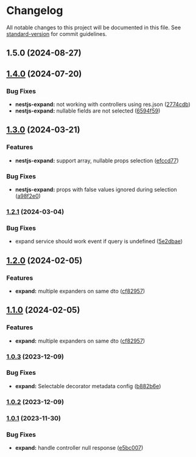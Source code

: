 # Changelog

All notable changes to this project will be documented in this file. See [standard-version](https://github.com/conventional-changelog/standard-version) for commit guidelines.

## 1.5.0 (2024-08-27)

## [1.4.0](https://github.com/cisstech/nestkit/compare/v1.3.0...v1.4.0) (2024-07-20)


### Bug Fixes

* **nestjs-expand:** not working with controllers using res.json ([2774cdb](https://github.com/cisstech/nestkit/commit/2774cdbbcec7a5e8ad7b699dd8ff5a26e0817818))
* **nestjs-expand:** nullable fields are not selected ([6594f59](https://github.com/cisstech/nestkit/commit/6594f590930d30809a39f5191ad66943a2aaca39))

## [1.3.0](https://github.com/cisstech/nestkit/compare/v1.2.1...v1.3.0) (2024-03-21)


### Features

* **nestjs-expand:** support array, nullable props selection ([efccd77](https://github.com/cisstech/nestkit/commit/efccd776dafe03215531382ede8439bf0e96b106))


### Bug Fixes

* **nestjs-expand:** props with false values ignored during selection ([a98f2e0](https://github.com/cisstech/nestkit/commit/a98f2e0375297ef63135eac5fc44fb13f580da60))

### [1.2.1](https://github.com/cisstech/nestkit/compare/v1.2.0...v1.2.1) (2024-03-04)


### Bug Fixes

* expand service should work event if query is undefined ([5e2dbae](https://github.com/cisstech/nestkit/commit/5e2dbaed680542e27cbbde9a73783844b28a5c1f))

## [1.2.0](https://github.com/cisstech/nestkit/compare/v1.0.3...v1.2.0) (2024-02-05)


### Features

* **expand:** multiple expanders on same dto ([cf82957](https://github.com/cisstech/nestkit/commit/cf82957a17630a8ffaf2dc2d1a9e4985c9f0a3cb))

## [1.1.0](https://github.com/cisstech/nestkit/compare/v1.0.3...v1.1.0) (2024-02-05)


### Features

* **expand:** multiple expanders on same dto ([cf82957](https://github.com/cisstech/nestkit/commit/cf82957a17630a8ffaf2dc2d1a9e4985c9f0a3cb))

### [1.0.3](https://github.com/cisstech/nestkit/compare/v1.0.2...v1.0.3) (2023-12-09)


### Bug Fixes

* **expand:** Selectable decorator metadata config ([b882b6e](https://github.com/cisstech/nestkit/commit/b882b6efaf26e94a4d5100f2538e30dcec3386cc))

### [1.0.2](https://github.com/cisstech/nestkit/compare/v1.0.1...v1.0.2) (2023-12-09)

### [1.0.1](https://github.com/cisstech/nestkit/compare/v1.0.0...v1.0.1) (2023-11-30)


### Bug Fixes

* **expand:** handle controller null response ([e5bc007](https://github.com/cisstech/nestkit/commit/e5bc007a703d23fa6dad75a579ccc5a73529e90b))
